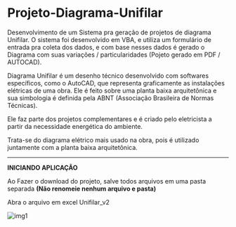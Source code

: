 # Projeto-Diagrama-Unifilar

Desenvolvimento de um Sistema pra geração de projetos de diagrama Unifilar. O sistema foi desenvolvido em VBA, e utiliza um formulário de entrada pra coleta dos dados, e com base nesses dados é gerado o Diagrama com suas variações / particularidades  (Pojeto gerado em PDF / AUTOCAD).

Diagrama Unifilar é um desenho técnico desenvolvido com softwares específicos, como o AutoCAD, que representa graficamente as instalações elétricas de uma obra. Ele é feito sobre uma planta baixa arquitetônica e sua simbologia é definida pela ABNT (Associação Brasileira de Normas Técnicas).

Ele faz parte dos projetos complementares e é criado pelo eletricista a partir da necessidade energética do ambiente.

Trata-se do diagrama elétrico mais usado na obra, pois é utilizado juntamente com a planta baixa arquitetônica.

-----------------------

**INICIANDO APLICAÇÃO**

Ao Fazer o download do projeto, salve todos arquivos em uma pasta separada **(Não renomeie nenhum arquivo e pasta)**

Abra o arquivo em excel Unifilar_v2

![img1](https://user-images.githubusercontent.com/49642934/214470639-473ad278-a6cc-454f-abad-880fb03ac32f.PNG)
